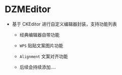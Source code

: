 # DZMEditor

* 基于 CKEditor 进行自定义编辑器封装，支持功能列表

  * 经典编辑器自带功能

  * `WPS` 贴贴文案图片功能

  * `Alignment` 文案对齐功能

  * 后续会持续添加....